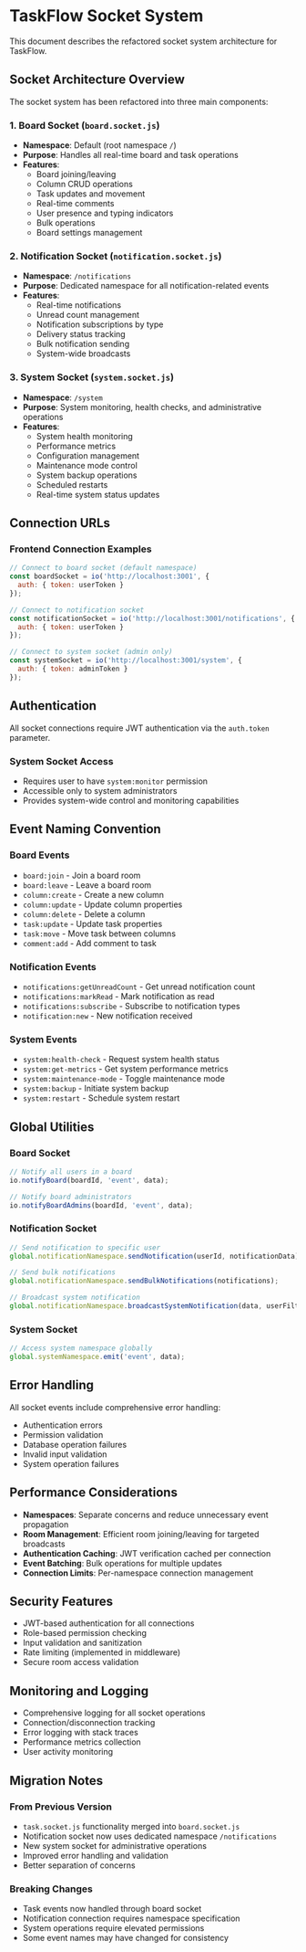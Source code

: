# TaskFlow Socket System

This document describes the refactored socket system architecture for TaskFlow.

## Socket Architecture Overview

The socket system has been refactored into three main components:

### 1. Board Socket (`board.socket.js`)
- **Namespace**: Default (root namespace `/`)
- **Purpose**: Handles all real-time board and task operations
- **Features**:
  - Board joining/leaving
  - Column CRUD operations
  - Task updates and movement
  - Real-time comments
  - User presence and typing indicators
  - Bulk operations
  - Board settings management

### 2. Notification Socket (`notification.socket.js`)
- **Namespace**: `/notifications`
- **Purpose**: Dedicated namespace for all notification-related events
- **Features**:
  - Real-time notifications
  - Unread count management
  - Notification subscriptions by type
  - Delivery status tracking
  - Bulk notification sending
  - System-wide broadcasts

### 3. System Socket (`system.socket.js`)
- **Namespace**: `/system`
- **Purpose**: System monitoring, health checks, and administrative operations
- **Features**:
  - System health monitoring
  - Performance metrics
  - Configuration management
  - Maintenance mode control
  - System backup operations
  - Scheduled restarts
  - Real-time system status updates

## Connection URLs

### Frontend Connection Examples

```javascript
// Connect to board socket (default namespace)
const boardSocket = io('http://localhost:3001', {
  auth: { token: userToken }
});

// Connect to notification socket
const notificationSocket = io('http://localhost:3001/notifications', {
  auth: { token: userToken }
});

// Connect to system socket (admin only)
const systemSocket = io('http://localhost:3001/system', {
  auth: { token: adminToken }
});
```

## Authentication

All socket connections require JWT authentication via the `auth.token` parameter.

### System Socket Access
- Requires user to have `system:monitor` permission
- Accessible only to system administrators
- Provides system-wide control and monitoring capabilities

## Event Naming Convention

### Board Events
- `board:join` - Join a board room
- `board:leave` - Leave a board room
- `column:create` - Create a new column
- `column:update` - Update column properties
- `column:delete` - Delete a column
- `task:update` - Update task properties
- `task:move` - Move task between columns
- `comment:add` - Add comment to task

### Notification Events
- `notifications:getUnreadCount` - Get unread notification count
- `notifications:markRead` - Mark notification as read
- `notifications:subscribe` - Subscribe to notification types
- `notification:new` - New notification received

### System Events
- `system:health-check` - Request system health status
- `system:get-metrics` - Get system performance metrics
- `system:maintenance-mode` - Toggle maintenance mode
- `system:backup` - Initiate system backup
- `system:restart` - Schedule system restart

## Global Utilities

### Board Socket
```javascript
// Notify all users in a board
io.notifyBoard(boardId, 'event', data);

// Notify board administrators
io.notifyBoardAdmins(boardId, 'event', data);
```

### Notification Socket
```javascript
// Send notification to specific user
global.notificationNamespace.sendNotification(userId, notificationData);

// Send bulk notifications
global.notificationNamespace.sendBulkNotifications(notifications);

// Broadcast system notification
global.notificationNamespace.broadcastSystemNotification(data, userFilter);
```

### System Socket
```javascript
// Access system namespace globally
global.systemNamespace.emit('event', data);
```

## Error Handling

All socket events include comprehensive error handling:
- Authentication errors
- Permission validation
- Database operation failures
- Invalid input validation
- System operation failures

## Performance Considerations

- **Namespaces**: Separate concerns and reduce unnecessary event propagation
- **Room Management**: Efficient room joining/leaving for targeted broadcasts
- **Authentication Caching**: JWT verification cached per connection
- **Event Batching**: Bulk operations for multiple updates
- **Connection Limits**: Per-namespace connection management

## Security Features

- JWT-based authentication for all connections
- Role-based permission checking
- Input validation and sanitization
- Rate limiting (implemented in middleware)
- Secure room access validation

## Monitoring and Logging

- Comprehensive logging for all socket operations
- Connection/disconnection tracking
- Error logging with stack traces
- Performance metrics collection
- User activity monitoring

## Migration Notes

### From Previous Version
- `task.socket.js` functionality merged into `board.socket.js`
- Notification socket now uses dedicated namespace `/notifications`
- New system socket for administrative operations
- Improved error handling and validation
- Better separation of concerns

### Breaking Changes
- Task events now handled through board socket
- Notification connection requires namespace specification
- System operations require elevated permissions
- Some event names may have changed for consistency
